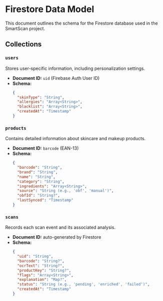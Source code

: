 # Firestore Data Model

This document outlines the schema for the Firestore database used in the SmartScan project.

## Collections

### `users`

Stores user-specific information, including personalization settings.

-   **Document ID:** `uid` (Firebase Auth User ID)
-   **Schema:**
    ```json
    {
      "skinType": "String",
      "allergies": "Array<String>",
      "blacklist": "Array<String>",
      "createdAt": "Timestamp"
    }
    ```

### `products`

Contains detailed information about skincare and makeup products.

-   **Document ID:** `barcode` (EAN-13)
-   **Schema:**
    ```json
    {
      "barcode": "String",
      "brand": "String",
      "name": "String",
      "category": "String",
      "ingredients": "Array<String>",
      "source": "String (e.g., 'obf', 'manual')",
      "obfId": "String?",
      "lastSynced": "Timestamp"
    }
    ```

### `scans`

Records each scan event and its associated analysis.

-   **Document ID:** auto-generated by Firestore
-   **Schema:**
    ```json
    {
      "uid": "String",
      "barcode": "String?",
      "ocrText": "String?",
      "productKey": "String?",
      "flags": "Array<String>",
      "explanation": "Map?",
      "status": "String (e.g., 'pending', 'enriched', 'failed')",
      "createdAt": "Timestamp"
    }
    ```
